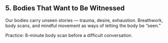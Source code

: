 ## 5. Bodies That Want to Be Witnessed

Our bodies carry unseen stories — trauma, desire, exhaustion. Breathwork, body scans, and mindful movement as ways of letting the body be “seen.”

Practice: 8-minute body scan before a difficult conversation.